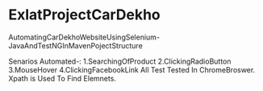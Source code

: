 # ExlatProjectCarDekho
AutomatingCarDekhoWebsiteUsingSelenium-JavaAndTestNGInMavenPojectStructure

Senarios Automated-: 1.SearchingOfProduct
                     2.ClickingRadioButton
                     3.MouseHover
                     4.ClickingFacebookLink
All Test Tested In ChromeBroswer.
Xpath is Used To Find Elemnets.
